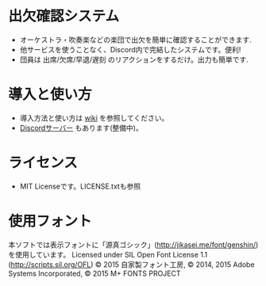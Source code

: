 # 出欠確認システム
- オーケストラ・吹奏楽などの楽団で出欠を簡単に確認することができます.
- 他サービスを使うことなく、Discord内で完結したシステムです。便利!
- 団員は 出席/欠席/早退/遅刻 のリアクションをするだけ。出力も簡単です.

# 導入と使い方
- 導入方法と使い方は [wiki](https://github.com/suzumoto/orchestra-manager/wiki/%E5%B0%8E%E5%85%A5%E6%96%B9%E6%B3%95%E3%81%A8%E4%BD%BF%E3%81%84%E6%96%B9) を参照してください。
- [Discordサーバー](https://discord.gg/mewaFyttak) もあります(整備中)。
# ライセンス
- MIT Licenseです。LICENSE.txtも参照

# 使用フォント
本ソフトでは表示フォントに「源真ゴシック」(http://jikasei.me/font/genshin/) を使用しています。
Licensed under SIL Open Font License 1.1 (http://scripts.sil.org/OFL)
© 2015 自家製フォント工房, © 2014, 2015 Adobe Systems Incorporated, © 2015 M+
FONTS PROJECT
